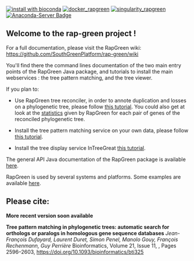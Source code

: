 [![install with bioconda](https://img.shields.io/badge/install%20with-bioconda-brightgreen.svg?style=flat)](http://bioconda.github.io/recipes/rapgreen/README.html)
[<img alt="docker_rapgreen" src="https://img.shields.io/badge/container-Docker-blue">](https://quay.io/repository/biocontainers/rapgreen)
[<img alt="singularity_rapgreen" src="https://img.shields.io/badge/container-Singularity-orange">](https://quay.io/repository/biocontainers/rapgreen)
[![Anaconda-Server Badge](https://anaconda.org/bioconda/rapgreen/badges/license.svg)](https://anaconda.org/bioconda/rapgreen)

## Welcome to the rap-green project !

For a full documentation, please visit the RapGreen wiki:
https://github.com/SouthGreenPlatform/rap-green/wiki

You'll find there the command lines documentation of the two main entry points of the RapGreen Java package, and tutorials to install the main webservices : the tree pattern matching, and the tree viewer.

If you plan to:

* Use RapGreen tree reconciler, in order to annote duplication and losses on a phylogenetic tree, please follow [this tutorial](https://github.com/SouthGreenPlatform/rap-green/wiki/How-to-use-RapGreen-to-reconcile-phylogenetic-trees). You could also get at look at the [statistics](https://github.com/SouthGreenPlatform/rap-green/wiki/About-gene-pair-statistics) given by RapGreen for each pair of genes of the reconciled phylogenetic tree.

* Install the tree pattern matching service on your own data, please follow [this tutorial](https://github.com/SouthGreenPlatform/rap-green/wiki/How-to-install-a-phylogenetic-tree-pattern-matching-service).

* Install the tree display service InTreeGreat [this tutorial](https://github.com/SouthGreenPlatform/rap-green/wiki/How-to-install-the-tree-visualizator-InTreeGreat).

The general API Java documentation of the RapGreen package is available [here](http://southgreenplatform.github.io/rap-green/javadoc/index.html).

RapGreen is used by several systems and platforms. Some examples are available [here](https://github.com/SouthGreenPlatform/rap-green/wiki/Examples-of-installed-services).

## Please cite:

**More recent version soon available**

**Tree pattern matching in phylogenetic trees: automatic search for orthologs or paralogs in homologous gene sequence databases** 
_Jean-François Dufayard, Laurent Duret, Simon Penel, Manolo Gouy, François Rechenmann, Guy Perrière_
Bioinformatics, Volume 21, Issue 11, , Pages 2596–2603, https://doi.org/10.1093/bioinformatics/bti325
